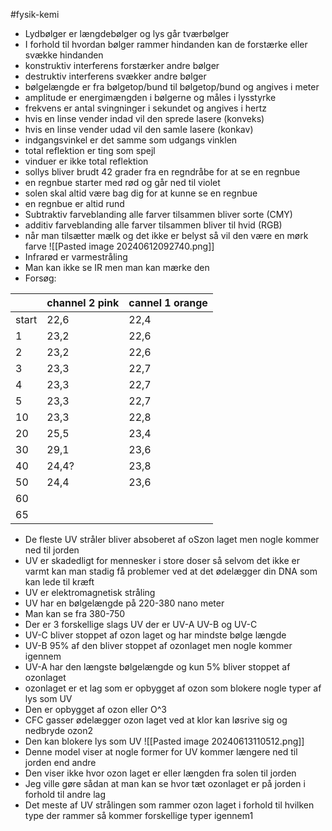 #fysik-kemi 
- Lydbølger er længdebølger og lys går tværbølger
- I forhold til hvordan bølger rammer hindanden kan de forstærke eller svække hindanden
- konstruktiv interferens forstærker andre bølger
- destruktiv interferens svækker andre bølger
- bølgelængde er fra bølgetop/bund til bølgetop/bund og angives i meter
- amplitude er energimængden i bølgerne og måles i lysstyrke
- frekvens er antal svingninger i sekundet og angives i hertz
- hvis en linse vender indad vil den sprede lasere (konveks)
- hvis en linse vender udad vil den samle lasere (konkav)
- indgangsvinkel er det samme som udgangs vinklen
- total reflektion er ting som spejl
- vinduer er ikke total reflektion
- sollys bliver brudt 42 grader fra en regndråbe for at se en regnbue
- en regnbue starter med rød og går ned til violet
- solen skal altid være bag dig for at kunne se en regnbue
- en regnbue er altid rund
- Subtraktiv farveblanding alle farver tilsammen bliver sorte (CMY)
- additiv farveblanding alle farver tilsammen bliver til hvid (RGB)
- når man tilsætter mælk og det ikke er belyst så vil den være en mørk farve
![[Pasted image 20240612092740.png]]
- Infrarød er varmestråling
- Man kan ikke se IR men man kan mærke den
- Forsøg:

|       | channel 2 pink | cannel 1 orange |
| ----- | -------------- | --------------- |
| start | 22,6           | 22,4            |
| 1     | 23,2           | 22,6            |
| 2     | 23,2           | 22,6            |
| 3     | 23,3           | 22,7            |
| 4     | 23,3           | 22,7            |
| 5     | 23,3           | 22,7            |
| 10    | 23,3           | 22,8            |
| 20    | 25,5           | 23,4            |
| 30    | 29,1           | 23,6            |
| 40    | 24,4?          | 23,8            |
| 50    | 24,4           | 23,6            |
| 60    |                |                 |
| 65    |                |                 |

- De fleste UV stråler bliver absoberet af oSzon laget men nogle kommer ned til jorden
- UV er skadedligt for mennesker i store doser så selvom det ikke er varmt kan man stadig få problemer ved at det ødelægger din DNA som kan lede til kræft
- UV er elektromagnetisk stråling
- UV har en bølgelængde på 220-380 nano meter 
- Man kan se fra 380-750
- Der er 3 forskellige slags UV der er UV-A UV-B og UV-C
- UV-C bliver stoppet af ozon laget og har mindste bølge længde
- UV-B 95% af den bliver stoppet af ozonlaget men nogle kommer igennem 
- UV-A har den længste bølgelængde og kun 5% bliver stoppet af ozonlaget
- ozonlaget er et lag som er opbygget af ozon som blokere nogle typer af lys som UV
- Den er opbygget af ozon eller O^3 
- CFC gasser ødelægger ozon laget ved at klor kan løsrive sig og nedbryde ozon2
- Den kan blokere lys som UV
![[Pasted image 20240613110512.png]]
- Denne model viser at nogle  former for UV kommer længere ned til jorden end andre
- Den viser ikke hvor ozon laget er eller længden fra solen til jorden
- Jeg ville gøre sådan at man kan se hvor tæt ozonlaget er på jorden i forhold til andre lag
- Det meste af UV strålingen som rammer ozon laget i forhold til hvilken type der rammer så kommer forskellige typer igennem1